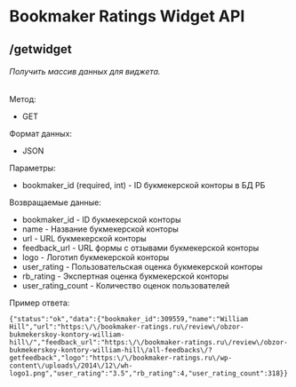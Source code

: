 # Bookmaker Ratings Widget API
## /getwidget
###### Получить массив данных для виджета.

Метод:
- GET

Формат данных:
- JSON

Параметры:
- bookmaker_id (required, int) - ID букмекерской конторы в БД РБ

Возвращаемые данные:
- bookmaker_id - ID букмекерской конторы
- name - Название букмекерской конторы
- url - URL букмекерской конторы
- feedback_url - URL формы с отзывами букмекерской конторы 
- logo - Логотип букмекерской конторы
- user_rating - Пользовательская оценка букмекерской конторы
- rb_rating - Экспертная оценка букмекерской конторы
- user_rating_count - Количество оценок пользователей

Пример ответа:
```
{"status":"ok","data":{"bookmaker_id":309559,"name":"William Hill","url":"https:\/\/bookmaker-ratings.ru\/review\/obzor-bukmekerskoy-kontory-william-hill\/","feedback_url":"https:\/\/bookmaker-ratings.ru\/review\/obzor-bukmekerskoy-kontory-william-hill\/all-feedbacks\/?getfeedback","logo":"https:\/\/bookmaker-ratings.ru\/wp-content\/uploads\/2014\/12\/wh-logo1.png","user_rating":"3.5","rb_rating":4,"user_rating_count":318}}
```

